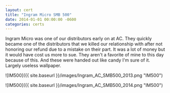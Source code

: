 ```yaml
---
layout: cert
title: "Ingram Micro SMB 500"
date: 2014-01-01 00:00:00 -0600
categories: certs
---
```


Ingram Micro was one of our distributors early on at AC.  They quickly became one of the distributors that we killed our relationship with after not honoring our refund due to a mistake on their part.  It was a lot of money but it would have cost us more to sue.  They aren't a favorite of mine to this day because of this.  And these were handed out like candy I'm sure of it.  Largely useless wallpaper.


![IM500]({{ site.baseurl }}/images/Ingram_AC_SMB500_2013.png "IM500")

![IM500]({{ site.baseurl }}/images/Ingram_AC_SMB500_2014.png "IM500")

